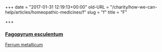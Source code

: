 +++
date = "2017-01-31 12:19:13+00:00"
old-URL = "/charity/how-we-can-help/articles/homeopathic-medicines/f"
slug = "f"
title = "F"

+++

### [Fagopyrum esculentum](http://localhost/charity/how-we-can-help/articles/homeopathic-medicines/f/a-case-for-fagopyrum-esculentum/)
[Ferrum metallicum](http://localhost/charity/how-we-can-help/articles/homeopathic-medicines/f/ferrum-metallicum/)
